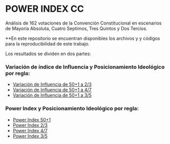 # POWER INDEX CC

Análisis de 162 votaciones de la Convención Constitucional en escenarios de Mayoría Absoluta, Cuatro Septimos, Tres Quintos y Dos Tercios.

**En este repositorio se encuentran disponibles los archivos y y códigos para la reproducibilidad de este trabajo. 

Los resultados se dividen en dos partes:
### Variación de índice de Influencia y Posicionamiento Ideológico por regla:

- [Variación de Influencia de 50+1 a 2/3](https://imfd.github.io/variacion_influencia_nominate_50mas1_dostercios/)
- [Variación de Influencia de 50+1 a 4/7](https://imfd.github.io/variacion_influencia_nominate_50mas1_cuatroseptimos/)
- [Variación de Influencia de 50+1 a 3/5](https://imfd.github.io/variacion_influencia_nominate_50mas1_tresquintos/)

### Power Index y Posicionamiento Ideológico por regla:
- [Power Index 50+1](https://imfd.github.io/nominate_50mas1_shapley_index/)
- [Power Index 2/3](https://imfd.github.io/nominate_dostercios_shapley_index/)
- [Power Index 4/7](https://imfd.github.io/variacion_influencia_nominate_50mas1_cuatroseptimos/)
- [Power Index 3/5](https://imfd.github.io/nominate_tresquintos_shapley_index/)
